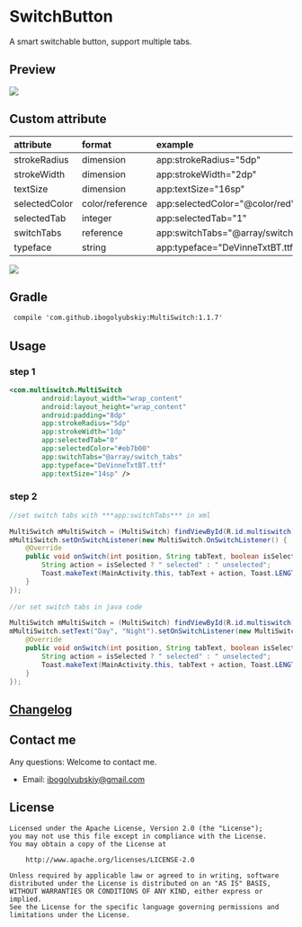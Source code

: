 # SwitchButton
A smart switchable button, support multiple tabs.

## Preview
![](https://github.com/KingJA/SwitchButton/blob/master/img/usage.gif)
## Custom attribute
| attribute | format | example  |
| :------------- |:-------------| :-----|
| strokeRadius | dimension      | app:strokeRadius="5dp" |
| strokeWidth | dimension      | app:strokeWidth="2dp" |
| textSize | dimension      | app:textSize="16sp" |
| selectedColor | color/reference     | app:selectedColor="@color/red" |
| selectedTab | integer     | app:selectedTab="1" |
| switchTabs | reference     | app:switchTabs="@array/switch_tabs" |
| typeface | string     | app:typeface="DeVinneTxtBT.ttf" |

![](https://github.com/KingJA/SwitchButton/blob/master/img/mark.png)
## Gradle
```xml
 compile 'com.github.ibogolyubskiy:MultiSwitch:1.1.7'
```

## Usage
### step 1
```xml
<com.multiswitch.MultiSwitch
        android:layout_width="wrap_content"
        android:layout_height="wrap_content"
        android:padding="8dp"
        app:strokeRadius="5dp"
        app:strokeWidth="1dp"
        app:selectedTab="0"
        app:selectedColor="#eb7b00"
        app:switchTabs="@array/switch_tabs"
        app:typeface="DeVinneTxtBT.ttf"
        app:textSize="14sp" />
```

### step 2
```java
//set switch tabs with ***app:switchTabs*** in xml 

MultiSwitch mMultiSwitch = (MultiSwitch) findViewById(R.id.multiswitch);
mMultiSwitch.setOnSwitchListener(new MultiSwitch.OnSwitchListener() {
    @Override
    public void onSwitch(int position, String tabText, boolean isSelected) {
        String action = isSelected ? " selected" : " unselected";
        Toast.makeText(MainActivity.this, tabText + action, Toast.LENGTH_SHORT).show();
    }
});
        
//or set switch tabs in java code

MultiSwitch mMultiSwitch = (MultiSwitch) findViewById(R.id.multiswitch);
mMultiSwitch.setText("Day", "Night").setOnSwitchListener(new MultiSwitch.OnSwitchListener() {
    @Override
    public void onSwitch(int position, String tabText, boolean isSelected) {
        String action = isSelected ? " selected" : " unselected";
        Toast.makeText(MainActivity.this, tabText + action, Toast.LENGTH_SHORT).show();
    }
});
```
## [Changelog](ChangeLogs.md)


## Contact me
Any questions: Welcome to contact me.
* Email: ibogolyubskiy@gmail.com

## License

    Licensed under the Apache License, Version 2.0 (the "License");
    you may not use this file except in compliance with the License.
    You may obtain a copy of the License at

        http://www.apache.org/licenses/LICENSE-2.0

    Unless required by applicable law or agreed to in writing, software
    distributed under the License is distributed on an "AS IS" BASIS,
    WITHOUT WARRANTIES OR CONDITIONS OF ANY KIND, either express or implied.
    See the License for the specific language governing permissions and
    limitations under the License.
